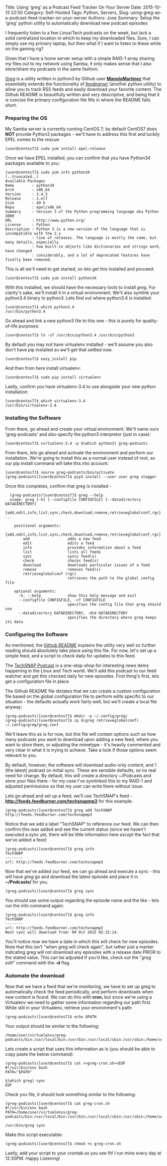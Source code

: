 Title: Using 'greg' as a Podcast Feed Tracker On Your Server
Date: 2015-10-13 22:50
Category: Self-Hosted
Tags: Python, Servers,
Slug: using-greg-as-a-podcast-feed-tracker-on-your-server
Authors: Jose
Summary: Setup the 'greg' python utility to automatically download new podcast episodes

I frequently listen to a few Linux/Tech podcasts on the week, but lack a solid centralized location in which to keep my downloaded files. Sure, I can simply use my primary laptop, but then what if I want to listen to these while on the gaming rig? 

Given that I have a home server setup with a simple RAID-1 array sharing my files out to my network using Samba, it only makes sense that I also store/share my podcasts in the same fashion. 

*[Greg](https://github.com/manolomartinez/greg)* is a utility written in python3 by Github user **[ManoloMartinez](https://github.com/manolomartinez/)** that essentially extends the functionality of *[feedparser](https://pypi.python.org/pypi/feedparser)* (another python utility) to allow you to track RSS feeds and easily download your favorite content. The Github README is beautifully written and very descriptive, and being that it is concise the primary configuration file fills in where the README falls short. 

### Preparing the OS ###
My Samba server is currently running CentOS 7; by default CentOS7 does **NOT** provide Python3 packages - we'll have to address this first and luckily EPEL comes to the rescue:

    [user@centos7]$ sudo yum install epel-release
    
Once we have EPEL installed, you can confirm that you have Python34 packages available to you:

	[user@centos7]$ sudo yum info python34
	(..truncated..)
	Available Packages
	Name        : python34
	Arch        : x86_64
	Version     : 3.4.3
	Release     : 2.el7
	Size        : 49 k
	Repo        : epel/x86_64
	Summary     : Version 3 of the Python programming language aka Python 3000
	URL         : http://www.python.org/
	License     : Python
	Description : Python 3 is a new version of the language that is incompatible with the 2.x
	            : line of releases. The language is mostly the same, but many details, especially
	            : how built-in objects like dictionaries and strings work, have changed
	            : considerably, and a lot of deprecated features have finally been removed.

This is all we'll need to get started, so lets get this installed and proceed:

	[user@centos7]$ sudo yum install python34

With this installed, we should have the necessary tools to install *greg*. For clarity's sake, we'll install it in a virtual environment. We'll also symlink your python3.4 binary to python3. Lets find out where python3.4 is installed:

	[user@centos7]$ which python3.4
	/usr/bin/python3.4
	
Go ahead and link a new python3 file to this one - this is purely for quality-of-life purposes:

	[user@centos7]$ ln -sf /usr/bin/python3.4 /usr/bin/python3

By default you may not have virtualenv installed - we'll assume you also don't have pip installed so we'll get that settled now.

	[user@centos7]$ easy_install pip

And then from here install virtualenv:

	[user@centos7]$ sudo pip install virtualenv

Lastly, confirm you have virtualenv-3.4 to use alongside your new python installation:

	[user@centos7]$ which virtualenv-3.4
	/usr/bin/virtualenv-3.4

### Installing the Software ###
From there, go ahead and create your virtual environment. We'll name ours 'greg-podcasts' and also specify the python3 interpretor (just in case):

	[user@centos7]$ virtualenv-3.4 -p $(which python3) greg-podcasts

From there, lets go ahead and activate the environment and perform our installation. We're going to install this as a normal user instead of root, so our pip install command will take this into account:

 	[user@centos7]$ source greg-podcasts/bin/activate
 	(greg-podcasts)[user@centos7]$ pip3 install --user user greg stagger
 	
 Once this completes, confirm that greg is installed -
 
 	  (greg-podcasts)[user@centos7]$ greg --help
 	  usage: greg [-h] [--configfile CONFIGFILE] [--datadirectory DATADIRECTORY]
 	  			{add,edit,info,list,sync,check,download,remove,retrieveglobalconf,rgc} ...
	
		positional arguments:
		  {add,edit,info,list,sync,check,download,remove,retrieveglobalconf,rgc}
		    add                 adds a new feed
		    edit                edits a feed
		    info                provides information about a feed
		    list                lists all feeds
		    sync                syncs feed(s)
		    check               checks feed(s)
		    download            downloads particular issues of a feed
		    remove              removes feed(s)
		    retrieveglobalconf (rgc)
		                        retrieves the path to the global config file
		
		optional arguments:
		  -h, --help            show this help message and exit
		  --configfile CONFIGFILE, -cf CONFIGFILE
		                        specifies the config file that greg should use
		  --datadirectory DATADIRECTORY, -dtd DATADIRECTORY
		                        specifies the directory where greg keeps its data
		                        
### Configuring the Software ###
                   
As mentioned, the [Github README](https://github.com/manolomartinez/greg) explains the utility very well so further reading should absolutely take place using this file. For now, let's set up a simple feed, and a script to check daily for updates to this feed.

The [TechSNAP Podcast](http://feeds2.feedburner.com/techsnapmp3) is a one-stop-shop for interesting news items happening in the Linux and Tech world. We'll add this podcast to our feed watcher and get this checked daily for new episodes. First thing's first, lets get a configuration file in place. 

The Github README file dictates that we can create a custom configuration file based on the global configuration file to perform edits specific to our situation - the defaults actually work fairly well, but we'll create a local file anyway:

	(greg-podcasts)[user@centos7]$ mkdir -p ~/.config/greg/
	(greg-podcasts)[user@centos7]$ cp $(greg retrieveglobalconf) ~/.config/greg/greg.conf
	
We'll leave this as is for now, but this file will contain options such as how many podcasts you want to download upon adding a new feed, where you want to store them, or adjusting the mimetype - it's heavily commented and very clear in what it is trying to achieve. Take a look if those options seem relevant to you.

By default, however, the software will download audio-only content, and 1 (the latest) podcast on initial sync. These are sensible defaults, so no real need for change. By default, this will create a directory ~/Podcasts and store your files there - for my case I've symlinked this to my RAID-1 and adjusted permissions so that my user can write there without issue.

Lets go ahead and set up a feed, we'll use TechSNAP's feed - **http://feeds.feedburner.com/techsnapmp3** for this example:

	(greg-podcasts)[user@centos7]$ greg add TechSNAP http://feeds.feedburner.com/techsnapmp3
	
Notice that we add a label "TechSNAP" to reference our feed. We can then confirm this was added and see the current status (since we haven't executed a sync yet, there will be little information here *except* the fact that we've added a feed:

	(greg-podcasts)[user@centos7]$ greg info 
	TechSNAP
	--------
    url: http://feeds.feedburner.com/techsnapmp3
    
Now that we've added our feed, we can go ahead and execute a sync - this will have *greg* go and download the latest episode and place it in **~/Podcasts/** for you. 

	(greg-podcasts)[user@centos7]$ greg sync

You should see some output regarding the episode name and the like - lets run the info command again:

	(greg-podcasts)[user@centos7]$ greg info
	TechSNAP
	--------
    url: http://feeds.feedburner.com/techsnapmp3
    Next sync will download from: 09 Oct 2015 02:32:14.
    
You'll notice now we have a date in which this will check for new episodes. Note that this isn't "when greg will check again", but rather just a marker indicating greg will not download any episodes with a release date PRIOR to the stated value. This can be adjusted if you'd like, check out the "*greg edit*" command with the **-d** flag.

### Automate the download ###

Now that we have a feed that we're monitoring, we have to set up greg to automatically check the feed periodically, and perform downloads when new content is found. We can do this with **cron**, but since we're using a Virtualenv we need to gather some information regarding our path first. While still in your Virtualenv, retrieve your environment's path:

	(greg-podcasts)[user@centos7]$ echo $PATH
	
Your output should be similar to the following:

	/home/user/virtualenvs/greg-podcasts/bin:/usr/local/bin:/usr/bin:/usr/local/sbin:/usr/sbin:/home/user/.local/bin:/home/user/bin
	
Lets create a script that uses this information as is (you should be able to copy paste the below command):

	(greg-podcasts)[user@centos7]$ cat >>greg-cron.sh<<EOF
	#!/usr/bin/env bash
	PATH="$PATH"
	
	$(which greg) sync
	EOF

Check you file, it should look something similar to the following:

	(greg-podcasts)[user@centos7]$ cat greg-cron.sh
	#!/usr/bin/env bash
	PATH=/home/user/virtualenvs/greg-podcasts/bin:/usr/local/bin:/usr/bin:/usr/local/sbin:/usr/sbin:/home/user/.local/bin:/home/user/bin
	
	/usr/bin/greg sync
	
Make this script executable:

	(greg-podcasts)[user@centos7]$ chmod +x greg-cron.sh
	
Lastly, add your script to your crontab as you see fit! I run mine every day at 12:30PM. Happy Listening!
